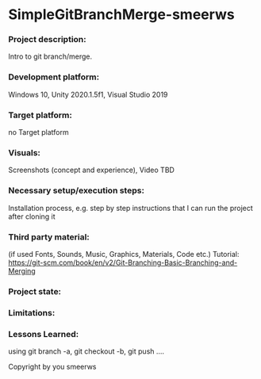 # SimpleGitBranchMerge-smeerws

### Project description: 
Intro to git branch/merge.

### Development platform: 
Windows 10, Unity 2020.1.5f1, Visual Studio 2019

### Target platform: 
no Target platform

### Visuals: 
Screenshots (concept and experience), Video
TBD

### Necessary setup/execution steps: 
Installation process, e.g. step by step instructions that I can run the project after cloning it

### Third party material: 
(if used Fonts, Sounds, Music, Graphics, Materials, Code etc.)
Tutorial: https://git-scm.com/book/en/v2/Git-Branching-Basic-Branching-and-Merging

### Project state: 

### Limitations: 

### Lessons Learned: 
using git branch -a, git checkout -b, git push ....

Copyright by you smeerws
